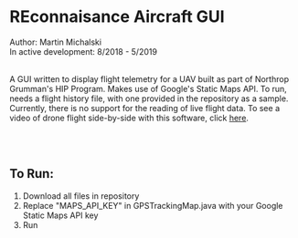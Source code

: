 # REconnaisance Aircraft GUI
Author: Martin Michalski<br/>
In active development: 8/2018 - 5/2019<br/><br/>

A GUI written to display flight telemetry for a UAV built as part of Northrop Grumman's HIP Program. Makes use of Google's Static Maps API.
To run, needs a flight history file, with one provided in the repository as a sample. Currently, there is no support for 
the reading of live flight data. To see a video of drone flight side-by-side with this software, click 
[here](https://www.youtube.com/watch?v=ujrxqKpUfvo&t=128s).

<br/><br/><h2>To Run:</h2>
1. Download all files in repository <br/>
2. Replace "MAPS_API_KEY" in GPSTrackingMap.java with your Google Static Maps API key <br/>
3. Run
